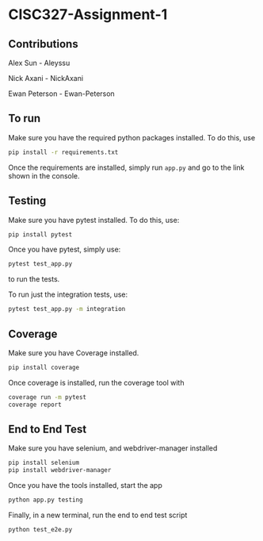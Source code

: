 # CISC327-Assignment-1

## Contributions
Alex Sun - Aleyssu

Nick Axani - NickAxani

Ewan Peterson - Ewan-Peterson

## To run
Make sure you have the required python packages installed. To do this, use
~~~bash
pip install -r requirements.txt
~~~
Once the requirements are installed, simply run `app.py` and go to the link shown in the console.

## Testing
Make sure you have pytest installed. To do this, use:
~~~bash
pip install pytest
~~~
Once you have pytest, simply use:
~~~bash
pytest test_app.py
~~~
to run the tests.

To run just the integration tests, use:
~~~bash
pytest test_app.py -m integration
~~~

## Coverage
Make sure you have Coverage installed.
~~~bash
pip install coverage
~~~
Once coverage is installed, run the coverage tool with
~~~bash
coverage run -m pytest
coverage report
~~~

## End to End Test
Make sure you have selenium, and webdriver-manager installed
~~~bash
pip install selenium
pip install webdriver-manager
~~~
Once you have the tools installed, start the app
~~~bash
python app.py testing
~~~
Finally, in a new terminal, run the end to end test script
~~~bash
python test_e2e.py
~~~

